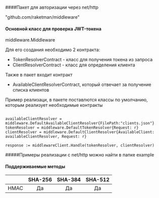####Пакет для авторизации через net/http

"github.com/raketman/middleware"

#### Основной класс для проверка JWT-токена

middleware.Middleware

Для его создания необходимо 2 контракта:
 - TokenResolverContract - класс для получения токена из запроса
 - ClientResolverContract - класс для определения клиента
 
 
Также в пакет входит контракт
 - AvailableClientResolverContract, который отвечает за получение списка клиентов

Пример реализаци, в пакете поставлются классы по умолчанию, которым реализует необходимые контракты

```

availableClientResolver = middleware.DefaultAvailableClientResolver{FilePath:"clients.json"}
tokenResolver = middleware.DefaultTokenResolver{Request: r}
clientResolver = middleware.DefaultClientResolver{AvailableClient: availableClientResolver, Request: r}

response := middlewareClient.Handle(tokenResolver, clientResolver)

``` 

#####Примеры реализации с net/http можно найти в папке example

#### Поддерживаемые методы
|         | SHA-256            | SHA-384            | SHA-512            |
|:-------:|:------------------:|:------------------:|:------------------:|
| HMAC    |         Да         |         Да         |         Да         |